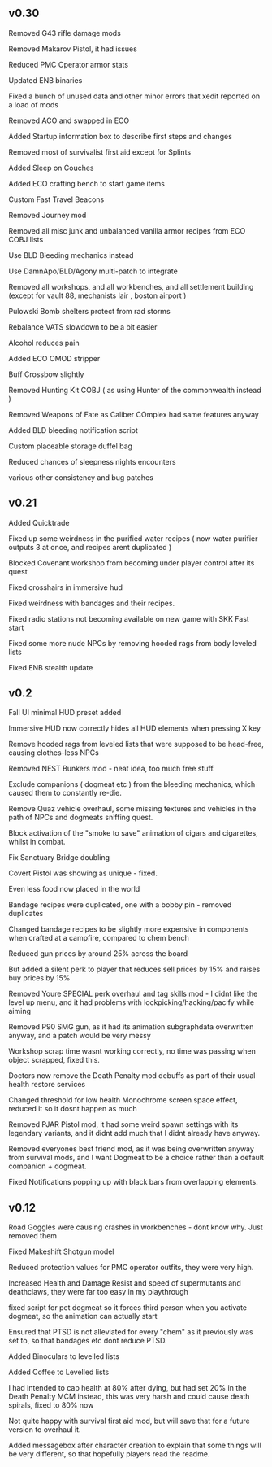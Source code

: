 ## **v0.30**

Removed G43 rifle damage mods

Removed Makarov Pistol, it had issues

Reduced PMC Operator armor stats

Updated ENB binaries

Fixed a bunch of unused data and other minor errors that xedit reported on a load of mods

Removed ACO and swapped in ECO

Added Startup information box to describe first steps and changes

Removed most of survivalist first aid except for Splints

Added Sleep on Couches

Added ECO crafting bench to start game items

Custom Fast Travel Beacons

Removed Journey mod

Removed all misc junk and unbalanced vanilla armor recipes from ECO COBJ lists

Use BLD Bleeding mechanics instead

Use DamnApo/BLD/Agony multi-patch to integrate

Removed all workshops, and all workbenches, and all settlement building (except for vault 88, mechanists lair , boston airport )

Pulowski Bomb shelters protect from rad storms

Rebalance VATS slowdown to be a bit easier

Alcohol reduces pain

Added ECO OMOD stripper

Buff Crossbow slightly

Removed Hunting Kit COBJ ( as using Hunter of the commonwealth instead )

Removed Weapons of Fate as Caliber COmplex had same features anyway

Added BLD bleeding notification script

Custom placeable storage duffel bag

Reduced chances of sleepness nights encounters

various other consistency and bug patches


## **v0.21**

Added Quicktrade

Fixed up some weirdness in the purified water recipes ( now water purifier outputs 3 at once, and recipes arent duplicated )

Blocked Covenant workshop from becoming under player control after its quest

Fixed crosshairs in immersive hud

Fixed weirdness with bandages and their recipes.

Fixed radio stations not becoming available on new game with SKK Fast start

Fixed some more nude NPCs by removing hooded rags from body leveled lists

Fixed ENB stealth update


## **v0.2**

Fall UI minimal HUD preset added

Immersive HUD now correctly hides all HUD elements when pressing X key

Remove hooded rags from leveled lists that were supposed to be head-free, causing clothes-less NPCs

Removed NEST Bunkers mod - neat idea, too much free stuff.

Exclude companions ( dogmeat etc ) from the bleeding mechanics, which caused them to constantly re-die.

Remove Quaz vehicle overhaul, some missing textures and vehicles in the path of NPCs and dogmeats sniffing quest.

Block activation of the "smoke to save" animation of cigars and cigarettes, whilst in combat.

Fix Sanctuary Bridge doubling

Covert Pistol was showing as unique - fixed.

Even less food now placed in the world

Bandage recipes were duplicated, one with a bobby pin - removed duplicates

Changed bandage recipes to be slightly more expensive in components when crafted at a campfire, compared to chem bench

Reduced gun prices by around 25% across the board

But added a silent perk to player that reduces sell prices by 15% and raises buy prices by 15%

Removed Youre SPECIAL perk overhaul and tag skills mod - I didnt like the level up menu, and it had problems with lockpicking/hacking/pacify while aiming

Removed P90 SMG gun, as it had its animation subgraphdata overwritten anyway, and a patch would be very messy

Workshop scrap time wasnt working correctly, no time was passing when object scrapped, fixed this.

Doctors now remove the Death Penalty mod debuffs as part of their usual health restore services

Changed threshold for low health Monochrome screen space effect, reduced it so it dosnt happen as much

Removed PJAR Pistol mod, it had some weird spawn settings with its legendary variants, and it didnt add much that I didnt already have anyway.

Removed everyones best friend mod, as it was being overwritten anyway from survival mods, and I want Dogmeat to be a choice rather than a default companion + dogmeat.

Fixed Notifications popping up with black bars from overlapping elements.


## **v0.12**

Road Goggles were causing crashes in workbenches - dont know why. Just removed them

Fixed Makeshift Shotgun model

Reduced protection values for PMC operator outfits, they were very high.

Increased Health and Damage Resist and speed of supermutants and deathclaws, they were far too easy in my playthrough

fixed script for pet dogmeat so it forces third person when you activate dogmeat, so the animation can actually start

Ensured that PTSD is not alleviated for every "chem" as it previously was set to, so that bandages etc dont reduce PTSD.

Added Binoculars to levelled lists

Added Coffee to Levelled lists

I had intended to cap health at 80% after dying, but had set 20% in the Death Penalty MCM instead, this was very harsh and could cause death spirals, fixed to 80% now

Not quite happy with survival first aid mod, but will save that for a future version to overhaul it.

Added messagebox after character creation to explain that some things will be very different, so that hopefully players read the readme.

